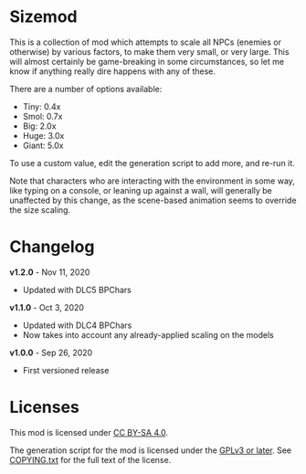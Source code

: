 Sizemod
=======

This is a collection of mod which attempts to scale all NPCs (enemies or
otherwise) by various factors, to make them very small, or very large.
This will almost certainly be game-breaking in some circumstances, so let
me know if anything really dire happens with any of these.

There are a number of options available:

* Tiny: 0.4x
* Smol: 0.7x
* Big: 2.0x
* Huge: 3.0x
* Giant: 5.0x

To use a custom value, edit the generation script to add more, and
re-run it.

Note that characters who are interacting with the environment in some way,
like typing on a console, or leaning up against a wall, will generally
be unaffected by this change, as the scene-based animation seems to override
the size scaling.

Changelog
=========

**v1.2.0** - Nov 11, 2020
 * Updated with DLC5 BPChars

**v1.1.0** - Oct 3, 2020
 * Updated with DLC4 BPChars
 * Now takes into account any already-applied scaling on the models

**v1.0.0** - Sep 26, 2020
 * First versioned release
 
Licenses
========

This mod is licensed under [CC BY-SA 4.0](https://creativecommons.org/licenses/by-sa/4.0/).

The generation script for the mod is licensed under the
[GPLv3 or later](https://www.gnu.org/licenses/quick-guide-gplv3.html).
See [COPYING.txt](../../COPYING.txt) for the full text of the license.

